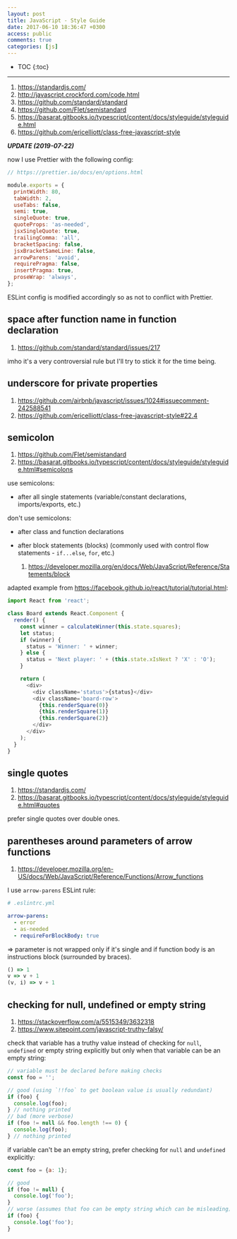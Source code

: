 ```yaml
---
layout: post
title: JavaScript - Style Guide
date: 2017-06-10 18:36:47 +0300
access: public
comments: true
categories: [js]
---
```


<!-- @format -->

<!-- more -->

<!-- prettier-ignore -->
* TOC
{:toc}
<hr>

1. <https://standardjs.com/>
2. <http://javascript.crockford.com/code.html>
3. <https://github.com/standard/standard>
4. <https://github.com/Flet/semistandard>
5. <https://basarat.gitbooks.io/typescript/content/docs/styleguide/styleguide.html>
6. <https://github.com/ericelliott/class-free-javascript-style>

**_UPDATE (2019-07-22)_**

now I use Prettier with the following config:

```javascript
// https://prettier.io/docs/en/options.html

module.exports = {
  printWidth: 80,
  tabWidth: 2,
  useTabs: false,
  semi: true,
  singleQuote: true,
  quoteProps: 'as-needed',
  jsxSingleQuote: true,
  trailingComma: 'all',
  bracketSpacing: false,
  jsxBracketSameLine: false,
  arrowParens: 'avoid',
  requirePragma: false,
  insertPragma: true,
  proseWrap: 'always',
};
```

ESLint config is modified accordingly so as not to conflict with Prettier.

## space after function name in function declaration

1. <https://github.com/standard/standard/issues/217>

imho it's a very controversial rule but I'll try to stick it for the time being.

## underscore for private properties

1. <https://github.com/airbnb/javascript/issues/1024#issuecomment-242588541>
2. <https://github.com/ericelliott/class-free-javascript-style#22.4>

## semicolon

1. <https://github.com/Flet/semistandard>
2. <https://basarat.gitbooks.io/typescript/content/docs/styleguide/styleguide.html#semicolons>

use semicolons:

- after all single statements (variable/constant declarations, imports/exports,
  etc.)

don't use semicolons:

- after class and function declarations
- after block statements (blocks) (commonly used with control flow statements -
  `if...else`, `for`, etc.)

  1. <https://developer.mozilla.org/en/docs/Web/JavaScript/Reference/Statements/block>

adapted example from <https://facebook.github.io/react/tutorial/tutorial.html>:

```javascript
import React from 'react';

class Board extends React.Component {
  render() {
    const winner = calculateWinner(this.state.squares);
    let status;
    if (winner) {
      status = 'Winner: ' + winner;
    } else {
      status = 'Next player: ' + (this.state.xIsNext ? 'X' : 'O');
    }

    return (
      <div>
        <div className='status'>{status}</div>
        <div className='board-row'>
          {this.renderSquare(0)}
          {this.renderSquare(1)}
          {this.renderSquare(2)}
        </div>
      </div>
    );
  }
}
```

## single quotes

1. <https://standardjs.com/>
2. <https://basarat.gitbooks.io/typescript/content/docs/styleguide/styleguide.html#quotes>

prefer single quotes over double ones.

## parentheses around parameters of arrow functions

1. <https://developer.mozilla.org/en-US/docs/Web/JavaScript/Reference/Functions/Arrow_functions>

I use `arrow-parens` ESLint rule:

```yaml
# .eslintrc.yml

arrow-parens:
  - error
  - as-needed
  - requireForBlockBody: true
```

=> parameter is not wrapped only if it's single and if function body is an
instructions block (surrounded by braces).

```javascript
() => 1
v => v + 1
(v, i) => v + 1
```

## checking for null, undefined or empty string

1. <https://stackoverflow.com/a/5515349/3632318>
2. <https://www.sitepoint.com/javascript-truthy-falsy/>

check that variable has a truthy value instead of checking for `null`,
`undefined` or empty string explicitly but only when that variable can be an
empty string:

```javascript
// variable must be declared before making checks
const foo = '';

// good (using `!!foo` to get boolean value is usually redundant)
if (foo) {
  console.log(foo);
} // nothing printed
// bad (more verbose)
if (foo != null && foo.length !== 0) {
  console.log(foo);
} // nothing printed
```

if variable can't be an empty string, prefer checking for `null` and `undefined`
explicitly:

```javascript
const foo = {a: 1};

// good
if (foo != null) {
  console.log('foo');
}
// worse (assumes that foo can be empty string which can be misleading)
if (foo) {
  console.log('foo');
}
```
